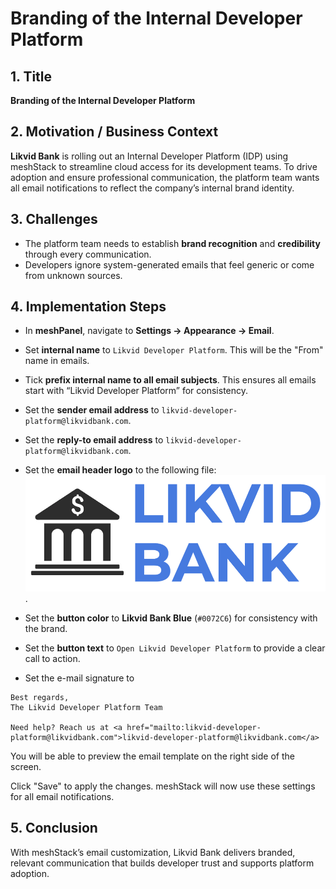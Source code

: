# **Branding of the Internal Developer Platform**

## **1. Title**

**Branding of the Internal Developer Platform**

## **2. Motivation / Business Context**

**Likvid Bank** is rolling out an Internal Developer Platform (IDP) using meshStack to streamline cloud access for its development teams.
To drive adoption and ensure professional communication, the platform team wants all email notifications to reflect the company’s internal brand identity.

## **3. Challenges**

- The platform team needs to establish **brand recognition** and **credibility** through every communication.
- Developers ignore system-generated emails that feel generic or come from unknown sources.

## **4. Implementation Steps**

- In **meshPanel**, navigate to **Settings → Appearance → Email**.

- Set **internal name** to `Likvid Developer Platform`. This will be the "From" name in emails.
- Tick **prefix internal name to all email subjects**. This ensures all emails start with “Likvid Developer Platform” for consistency.
- Set the **sender email address** to `likvid-developer-platform@likvidbank.com`.
- Set the **reply-to email address** to `likvid-developer-platform@likvidbank.com`.
- Set the **email header logo** to the following file: ![image](./likvid_logo.png).
- Set the **button color** to **Likvid Bank Blue** (`#0072C6`) for consistency with the brand.
- Set the **button text** to `Open Likvid Developer Platform` to provide a clear call to action.
- Set the e-mail signature to
```
Best regards,
The Likvid Developer Platform Team

Need help? Reach us at <a href="mailto:likvid-developer-platform@likvidbank.com">likvid-developer-platform@likvidbank.com</a>
```

You will be able to preview the email template on the right side of the screen.

Click "Save" to apply the changes. meshStack will now use these settings for all email notifications.

## **5. Conclusion**

With meshStack’s email customization, Likvid Bank delivers branded, relevant communication that builds developer trust and supports platform adoption.

